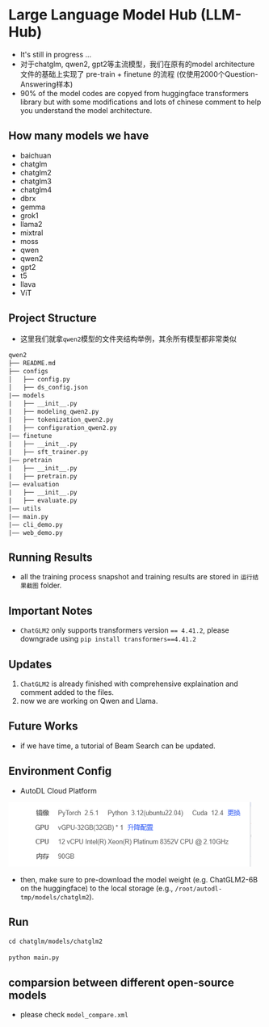 # Large Language Model Hub (LLM-Hub)
- It's still in progress ...
- 对于chatglm, qwen2, gpt2等主流模型，我们在原有的model architecture 文件的基础上实现了 pre-train + finetune 的流程 (仅使用2000个Question-Answering样本)
- 90% of the model codes are copyed from huggingface transformers library but with some modifications and lots of chinese comment to help you understand the model architecture.



## How many models we have
- baichuan
- chatglm
- chatglm2
- chatglm3
- chatglm4
- dbrx
- gemma
- grok1
- llama2
- mixtral
- moss
- qwen
- qwen2
- gpt2
- t5
- llava
- ViT


## Project Structure
- 这里我们就拿`qwen2`模型的文件夹结构举例，其余所有模型都非常类似


```Plain Text
qwen2
├── README.md
├── configs
│   ├── config.py
│   ├── ds_config.json
|—— models
|   ├── __init__.py
|   ├── modeling_qwen2.py
|   ├── tokenization_qwen2.py
|   ├── configuration_qwen2.py
|—— finetune
|   ├── __init__.py
|   ├── sft_trainer.py
|—— pretrain
|   ├── __init__.py
|   ├── pretrain.py
|—— evaluation
|   ├── __init__.py
|   ├── evaluate.py
|—— utils
|—— main.py
|—— cli_demo.py
|—— web_demo.py

```



## Running Results
- all the training process snapshot and training results are stored in `运行结果截图` folder.


## Important Notes
- `ChatGLM2` only supports transformers version `== 4.41.2`, please downgrade using `pip install transformers==4.41.2`



## Updates
1. `ChatGLM2` is already finished with comprehensive explaination and comment added to the files.
2. now we are working on Qwen and Llama.


## Future Works
- if we have time, a tutorial of Beam Search can be updated. 



## Environment Config
- AutoDL Cloud Platform
  
![env](image/env.png)

- then, make sure to pre-download the model weight (e.g. ChatGLM2-6B on the huggingface) to the local storage (e.g., `/root/autodl-tmp/models/chatglm2`).


## Run
```
cd chatglm/models/chatglm2

python main.py

```



## comparsion between different open-source models
- please check `model_compare.xml`